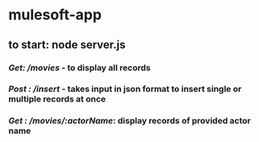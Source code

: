 # mulesoft-app

## to start: node server.js
### ***Get: /movies*** - to display all records
### ***Post : /insert*** - takes input in json format to insert single or multiple records at once
### ***Get : /movies/:actorName***: display records of provided actor name
